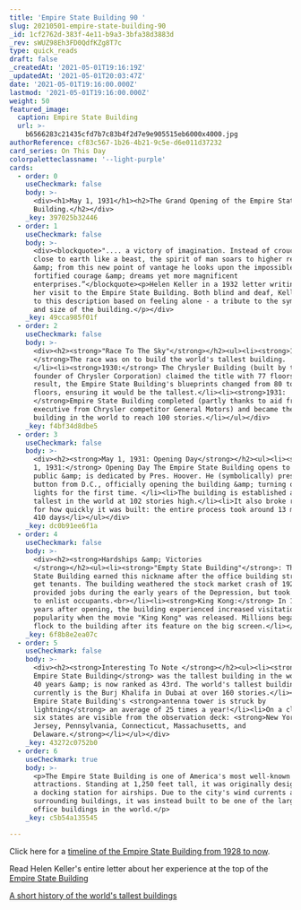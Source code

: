 ```yaml
---
title: 'Empire State Building 90 '
slug: 20210501-empire-state-building-90
_id: 1cf2762d-383f-4e11-b9a3-3bfa38d3883d
_rev: sWUZ98Eh3FD0QdfKZg8T7c
type: quick_reads
draft: false
_createdAt: '2021-05-01T19:16:19Z'
_updatedAt: '2021-05-01T20:03:47Z'
date: '2021-05-01T19:16:00.000Z'
lastmod: '2021-05-01T19:16:00.000Z'
weight: 50
featured_image:
  caption: Empire State Building
  url: >-
    b6566283c21435cfd7b7c83b4f2d7e9e905515eb6000x4000.jpg
authorReference: cf83c567-1b26-4b21-9c5e-d6e011d37232
card_series: On This Day
colorpaletteclassname: '--light-purple'
cards:
  - order: 0
    useCheckmark: false
    body: >-
      <div><h1>May 1, 1931</h1><h2>The Grand Opening of the Empire State
      Building.</h2></div>
    _key: 397025b32446
  - order: 1
    useCheckmark: false
    body: >-
      <div><blockquote>".... a victory of imagination. Instead of crouching
      close to earth like a beast, the spirit of man soars to higher regions,
      &amp; from this new point of vantage he looks upon the impossible with
      fortified courage &amp; dreams yet more magnificent
      enterprises.”</blockquote><p>Helen Keller in a 1932 letter writing about
      her visit to the Empire State Building. Both blind and deaf, Keller came
      to this description based on feeling alone - a tribute to the symbolism
      and size of the building.</p></div>
    _key: 49cca985f01f
  - order: 2
    useCheckmark: false
    body: >-
      <div><h2><strong>"Race To The Sky"</strong></h2><ul><li><strong>1928:
      </strong>The race was on to build the world's tallest building.
      </li><li><strong>1930:</strong> The Chrysler Building (built by the
      founder of Chrysler Corporation) claimed the title with 77 floors. As a
      result, the Empire State Building's blueprints changed from 80 to 102
      floors, ensuring it would be the tallest.</li><li><strong>1931:
      </strong>Empire State Building completed (partly thanks to aid from an
      executive from Chrysler competitor General Motors) and became the first
      building in the world to reach 100 stories.</li></ul></div>
    _key: f4bf34d8dbe5
  - order: 3
    useCheckmark: false
    body: >-
      <div><h2><strong>May 1, 1931: Opening Day</strong></h2><ul><li><strong>May
      1, 1931:</strong> Opening Day The Empire State Building opens to the
      public &amp; is dedicated by Pres. Hoover. He (symbolically) presses a
      button from D.C., officially opening the building &amp; turning on the
      lights for the first time. </li><li>The building is established as the
      tallest in the world at 102 stories high.</li><li>It also broke records
      for how quickly it was built: the entire process took around 13 months or
      410 days</li></ul></div>
    _key: dc0b91ee6f1a
  - order: 4
    useCheckmark: false
    body: >-
      <div><h2><strong>Hardships &amp; Victories
      </strong></h2><ul><li><strong>"Empty State Building"</strong>: The Empire
      State Building earned this nickname after the office building struggled to
      get tenants. The building weathered the stock market crash of 1929 and
      provided jobs during the early years of the Depression, but took decades
      to enlist occupants.<br></li><li><strong>King Kong:</strong> In 1933, two
      years after opening, the building experienced increased visitation &amp;
      popularity when the movie "King Kong" was released. Millions began to
      flock to the building after its feature on the big screen.</li></ul></div>
    _key: 6f8b8e2ea07c
  - order: 5
    useCheckmark: false
    body: >-
      <div><h2><strong>Interesting To Note </strong></h2><ul><li><strong>The
      Empire State Building</strong> was the tallest building in the world for
      40 years &amp; is now ranked as 43rd. The world's tallest building
      currently is the Burj Khalifa in Dubai at over 160 stories.</li><li>The
      Empire State Building's <strong>antenna tower is struck by
      lightning</strong> an average of 25 times a year!</li><li>On a clear day,
      six states are visible from the observation deck: <strong>New York, New
      Jersey, Pennsylvania, Connecticut, Massachusetts, and
      Delaware.</strong></li></ul></div>
    _key: 43272c0752b0
  - order: 6
    useCheckmark: true
    body: >-
      <p>The Empire State Building is one of America's most well-known
      attractions. Standing at 1,250 feet tall, it was originally designed to be
      a docking station for airships. Due to the city's wind currents and
      surrounding buildings, it was instead built to be one of the largest
      office buildings in the world.</p>
    _key: c5b54a135545

---
```

Click here for a [timeline of the Empire State Building from 1928 to now](https://www.esbnyc.com/about/history). 

Read Helen Keller's entire letter about her experience at the top of the [Empire State Building](https://lettersofnote.com/2012/03/05/the-empire-state-building/)

[A short history of the world's tallest buildings](https://www.cnn.com/style/article/history-of-the-skyscraper/index.html)